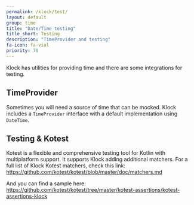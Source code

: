 ```yaml
---
permalink: /klock/test/
layout: default
group: time
title: "Date/Time testing"
title_short: Testing
description: "TimeProvider and testing"
fa-icon: fa-vial
priority: 70
---
```


Klock has utilities for providing time and there are some integrations for testing.

## TimeProvider

Sometimes you will need a source of time that can be mocked. Klock includes a `TimeProvider` interface with a default implementation using `DateTime`.

## Testing & Kotest

Kotest is a flexible and comprehensive testing tool for Kotlin with multiplatform support.
It supports Klock adding additional matchers. For a full list of Klock Kotest matchers, check this link:
<https://github.com/kotest/kotest/blob/master/doc/matchers.md>

And you can find a sample here: <https://github.com/kotest/kotest/tree/master/kotest-assertions/kotest-assertions-klock>

